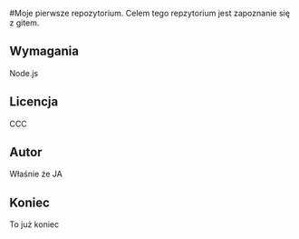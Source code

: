 #Moje pierwsze repozytorium.
Celem tego repzytorium jest zapoznanie się z gitem.

## Wymagania
Node.js

## Licencja
CCC

## Autor
Właśnie że JA

## Koniec
To już koniec
